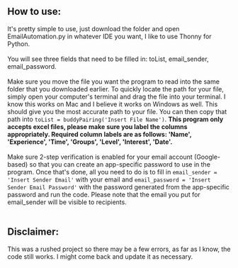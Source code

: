 ## How to use:

It's pretty simple to use, just download the folder and open EmailAutomation.py in whatever IDE you want, I like to use Thonny for Python.
<br /><br />
You will see three fields that need to be filled in: toList, email_sender, email_password. 
<br /><br />
Make sure you move the file you want the program to read into the same folder that you downloaded earlier. To quickly locate the path for your file, simply open your computer's terminal and drag the file into your terminal. I know this works on Mac and I believe it works on Windows as well. This should give you the most accurate path to your file. You can then copy that path into `toList = buddyPairing('Insert File Name')`. **This program only accepts excel files, please make sure you label the columns appropriately. Required column labels are as follows: 'Name', 'Experience', 'Time', 'Groups', 'Level', 'Interest', 'Date'.**
<br /><br />
Make sure 2-step verification is enabled for your email account (Google-based) so that you can create an app-specific password to use in the program.
Once that's done, all you need to do is to fill in `email_sender = 'Insert Sender Email'` with your email and `email_password = 'Insert Sender Email Password'` with the password generated from the app-specific password and run the code. Please note that the email you put for email_sender will be visible to recipients.
<br /><br />
## Disclaimer:

This was a rushed project so there may be a few errors, as far as I know, the code still works. I might come back and update it as necessary.
